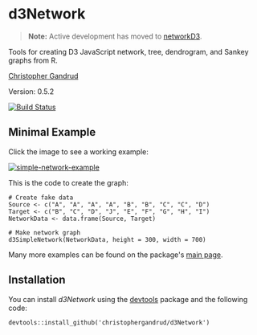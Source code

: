 d3Network
===

> **Note:** Active development has moved to 
[networkD3](http://christophergandrud.github.io/networkD3/).

Tools for creating D3 JavaScript network, tree, dendrogram, and Sankey graphs from R.

[Christopher Gandrud](http://christophergandrud.blogspot.com/p/biocontact.html)

Version: 0.5.2

[![Build Status](https://travis-ci.org/christophergandrud/d3Network.png)](https://travis-ci.org/christophergandrud/d3Network)

## Minimal Example

Click the image to see a working example:

<a href="http://dl.dropboxusercontent.com/u/12581470/Presentations/OddsAndEnds/NetworkD3.html" imageanchor="1" ><img border="0" src="http://1.bp.blogspot.com/-gFxgVvzBSr8/UbPgDW-7fnI/AAAAAAAAGiE/an2RbjOC-68/s320/NetworkD3.png" alt="simple-network-example"/></a>

This is the code to create the graph:

```{S}
# Create fake data
Source <- c("A", "A", "A", "A", "B", "B", "C", "C", "D")
Target <- c("B", "C", "D", "J", "E", "F", "G", "H", "I")
NetworkData <- data.frame(Source, Target)

# Make network graph
d3SimpleNetwork(NetworkData, height = 300, width = 700)
```

Many more examples can be found on the package's [main page](http://christophergandrud.github.io/d3Network/).

## Installation

You can install *d3Network* using the [devtools](https://github.com/hadley/devtools) package and the following code:

```{S}
devtools::install_github('christophergandrud/d3Network')
```
